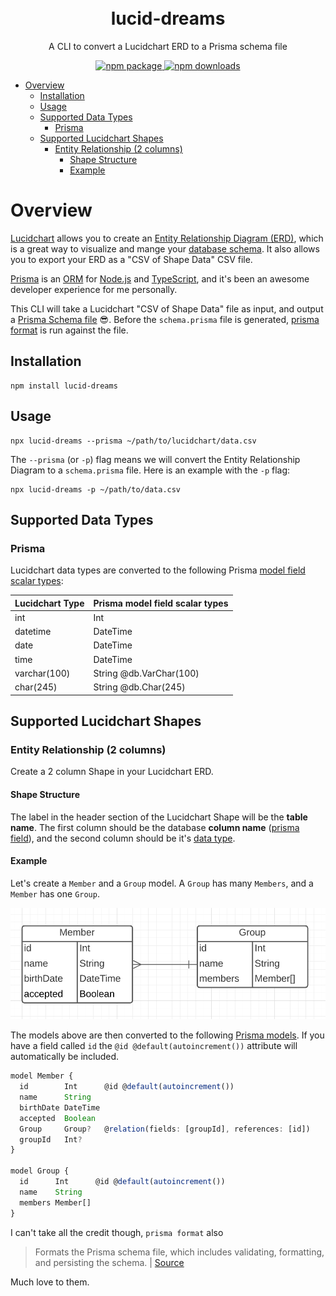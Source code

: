 <div align="center">
<br />
<br />
<h1>lucid-dreams</h1>
<p>A CLI to convert a Lucidchart ERD to a Prisma schema file</p>
<a href="https://www.npmjs.com/package/lucid-dreams">
<img src="https://img.shields.io/npm/v/lucid-dreams" alt="npm package" />
</a>
<a href="https://www.npmjs.com/package/lucid-dreams">
<img src="https://img.shields.io/npm/dt/lucid-dreams" alt="npm downloads" />
</a>
</div>

-   [Overview](#overview)
    -   [Installation](#installation)
    -   [Usage](#usage)
    -   [Supported Data Types](#supported-data-types)
        -   [Prisma](#prisma)
    -   [Supported Lucidchart Shapes](#supported-lucidchart-shapes)
        -   [Entity Relationship (2 columns)](#entity-relationship-2-columns)
            -   [Shape Structure](#shape-structure)
            -   [Example](#example)

# Overview

[Lucidchart](https://lucid.co/product/lucidchart) allows you to create an [Entity Relationship Diagram (ERD)](https://www.lucidchart.com/pages/er-diagrams), which is a great way to visualize and mange your [database schema](https://www.lucidchart.com/pages/database-diagram/database-schema). It also allows you to export your ERD as a "CSV of Shape Data" CSV file.

[Prisma](https://www.prisma.io/) is an [ORM](https://www.prisma.io/docs/concepts/overview/prisma-in-your-stack/is-prisma-an-orm#what-are-orms) for [Node.js](https://nodejs.org/en/) and [TypeScript](https://www.typescriptlang.org/), and it's been an awesome developer experience for me personally.

This CLI will take a Lucidchart "CSV of Shape Data" file as input, and output a [Prisma Schema file](https://www.prisma.io/docs/concepts/components/prisma-schema) 😎. Before the `schema.prisma` file is generated, [prisma format](https://www.prisma.io/docs/reference/api-reference/command-reference#format) is run against the file.

## Installation

```shell
npm install lucid-dreams
```

## Usage

```shell
npx lucid-dreams --prisma ~/path/to/lucidchart/data.csv
```

The `--prisma` (or `-p`) flag means we will convert the Entity Relationship Diagram to a `schema.prisma` file. Here is an example with the `-p` flag:

```shell
npx lucid-dreams -p ~/path/to/data.csv
```

## Supported Data Types

### Prisma

Lucidchart data types are converted to the following Prisma [model field scalar types](https://www.prisma.io/docs/reference/api-reference/prisma-schema-reference/#model-field-scalar-types):

| Lucidchart Type | Prisma model field scalar types |
| --------------- | ------------------------------- |
| int             | Int                             |
| datetime        | DateTime                        |
| date            | DateTime                        |
| time            | DateTime                        |
| varchar(100)    | String @db.VarChar(100)         |
| char(245)       | String @db.Char(245)            |

## Supported Lucidchart Shapes

### Entity Relationship (2 columns)

Create a 2 column Shape in your Lucidchart ERD.

#### Shape Structure

The label in the header section of the Lucidchart Shape will be the **table name**. The first column should be the database **column name** ([prisma field](https://www.prisma.io/docs/reference/api-reference/prisma-schema-reference/#model-fields)), and the second column should be it's [data type](https://www.prisma.io/docs/reference/api-reference/prisma-schema-reference/#model-field-scalar-types).

#### Example

Let's create a `Member` and a `Group` model. A `Group` has many `Members`, and a `Member` has one `Group`.

![Lucid Chart Members and Group](assets/lucid-chart-demo.png)

The models above are then converted to the following [Prisma models](https://www.prisma.io/docs/concepts/components/prisma-schema/data-model). If you have a field called `id` the `@id @default(autoincrement())` attribute will automatically be included.

```ts
model Member {
  id        Int      @id @default(autoincrement())
  name      String
  birthDate DateTime
  accepted  Boolean
  Group     Group?   @relation(fields: [groupId], references: [id])
  groupId   Int?
}

model Group {
  id      Int      @id @default(autoincrement())
  name    String
  members Member[]
}
```

I can't take all the credit though, `prisma format` also

> Formats the Prisma schema file, which includes validating, formatting, and persisting the schema. | [Source](https://www.prisma.io/docs/reference/api-reference/command-reference#format)

Much love to them.
